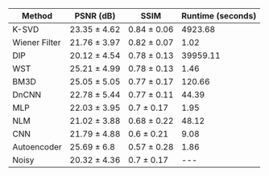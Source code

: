 

| Method | PSNR (dB) | SSIM | Runtime (seconds) |
|---|---|---|---|
| K-SVD | 23.35 ± 4.62 | 0.84 ± 0.06 | 4923.68 |
| Wiener Filter | 21.76 ± 3.97 | 0.82 ± 0.07 | 1.02 |
| DIP | 20.12 ± 4.54 | 0.78 ± 0.13 | 39959.11 |
| WST | 25.21 ± 4.99 | 0.78 ± 0.13 | 1.46 |
| BM3D | 25.05 ± 5.05 | 0.77 ± 0.17 | 120.66 |
| DnCNN | 22.78 ± 5.44 | 0.77 ± 0.11 | 44.39 |
| MLP | 22.03 ± 3.95 | 0.7 ± 0.17 | 1.95 |
| NLM | 21.02 ± 3.88 | 0.68 ± 0.22 | 48.12 |
| CNN | 21.79 ± 4.88 | 0.6 ± 0.21 | 9.08 |
| Autoencoder | 25.69 ± 6.8 | 0.57 ± 0.28 | 1.86 |
| Noisy | 20.32 ± 4.36 | 0.7 ± 0.17 | --- |